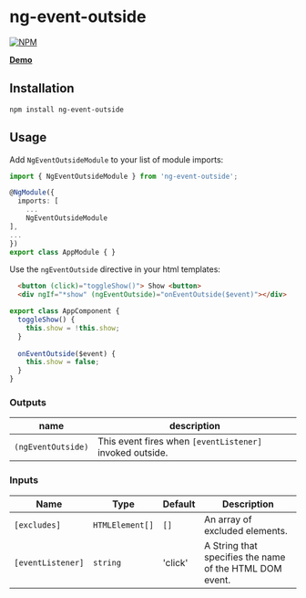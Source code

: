 # ng-event-outside

[![NPM](https://nodei.co/npm/ng-event-outside.png?downloads=true&downloadRank=true&stars=true)](https://www.npmjs.com/package/ng-event-outside/)

**[Demo](https://yairtawil.github.io/ng-event-outside/)**


## Installation

```shell
npm install ng-event-outside
```

## Usage

Add `NgEventOutsideModule` to your list of module imports:

```typescript
import { NgEventOutsideModule } from 'ng-event-outside';

@NgModule({
  imports: [
    ...
    NgEventOutsideModule
],
...
})
export class AppModule { }

```
Use the `ngEventOutside` directive in your html templates:

```html
  <button (click)="toggleShow()"> Show <button>
  <div ngIf="*show" (ngEventOutside)="onEventOutside($event)"></div>
```

```typescript
export class AppComponent {
  toggleShow() {
    this.show = !this.show;
  }
  
  onEventOutside($event) {
    this.show = false;
  }
}
```

### Outputs
name | description
--- | --- 
```(ngEventOutside)``` | This event fires when `[eventListener]` invoked outside.     

### Inputs
Name | Type | Default | Description
--- | --- | --- | ---
`[excludes]` | ```HTMLElement[]``` | ```[]``` | An array of excluded elements.  
`[eventListener]` | ```string``` | 'click' | A String that specifies the name of the HTML DOM event.  

  
